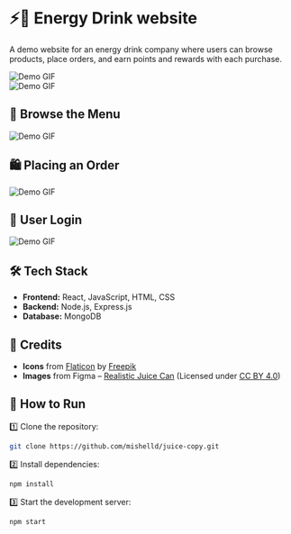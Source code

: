 

# ⚡🥤 Energy Drink website

A demo website for an energy drink company where users can browse products, place orders, and earn points and rewards with each purchase.

![Demo GIF](https://github.com/mishelld/juice-copy/blob/master/homeGIFX1.gif)   
![Demo GIF](https://github.com/mishelld/juice-copy/blob/master/homeGIFX2.gif)   


## 🛒 Browse the Menu
![Demo GIF](https://github.com/mishelld/juice-copy/blob/master/MenuGIF.gif)  

## 🛍️ Placing an Order
![Demo GIF](https://github.com/mishelld/juice-copy/blob/master/cartGIF.gif)  

## 👤 User Login 
![Demo GIF](https://github.com/mishelld/juice-copy/blob/master/userGIF.gif)  


## 🛠️ Tech Stack  

- **Frontend:** React, JavaScript, HTML, CSS  
- **Backend:** Node.js, Express.js  
- **Database:** MongoDB

## 📌 Credits
- **Icons** from [Flaticon](https://www.flaticon.com/) by [Freepik](https://www.freepik.com/)  
- **Images** from Figma – [Realistic Juice Can](https://www.figma.com/community/file/1314570230973700007) (Licensed under [CC BY 4.0](https://creativecommons.org/licenses/by/4.0/))  

## 🚀 How to Run  

1️⃣ Clone the repository:  
```bash
git clone https://github.com/mishelld/juice-copy.git
```
2️⃣ Install dependencies:  
```bash
npm install
```
3️⃣ Start the development server:  
```bash
npm start
```


